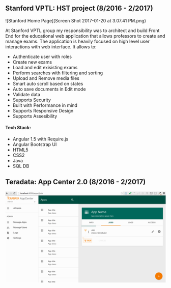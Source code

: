 ## Stanford VPTL: HST project (8/2016 - 2/2017)
![Stanford Home Page](Screen Shot 2017-01-20 at 3.07.41 PM.png)

At Stanford VPTL group my responsibility was to architect and build Front End for the educational web application that allows professors to create and manage exams. The application is heavily focused on high level user interactions with web interface.
It allows to:
* Authenticate user with roles
* Create new exams 
* Load and edit exisisting exams
* Perform searches with filtering and sorting
* Upload and Remove media files
* Smart auto scroll based on states
* Auto save documents in Edit mode
* Validate data
* Supports Security
* Built with Performance in mind
* Supports Responsive Design
* Supports Assesibility

#### Tech Stack:
* Angular 1.5 with Require.js
* Angular Bootstrap UI
* HTML5
* CSS2
* Java
* SQL DB

## Teradata: App Center 2.0 (8/2016 - 2/2017)
![Teradata App Center](Teradata.gif)
